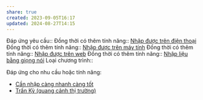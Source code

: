 ```yaml
---
share: true
created: 2023-09-05T16:17
updated: 2024-08-27T14:15
---
```

Đáp ứng yêu cầu:: 
Đồng thời có thêm tính năng:: [Nhập được trên điện thoại](./Nh%E1%BA%ADp%20%C4%91%C6%B0%E1%BB%A3c%20tr%C3%AAn%20%C4%91i%E1%BB%87n%20tho%E1%BA%A1i.md)
Đồng thời có thêm tính năng:: [Nhập được trên máy tính](./Nh%E1%BA%ADp%20%C4%91%C6%B0%E1%BB%A3c%20tr%C3%AAn%20m%C3%A1y%20t%C3%ADnh.md)
Đồng thời có thêm tính năng:: [Nhập được trên web](./Nh%E1%BA%ADp%20%C4%91%C6%B0%E1%BB%A3c%20tr%C3%AAn%20web.md)
Đồng thời có thêm tính năng:: [Nhập liệu bằng giọng nói](./Nh%E1%BA%ADp%20li%E1%BB%87u%20b%E1%BA%B1ng%20gi%E1%BB%8Dng%20n%C3%B3i.md)
Loại chương trình:: 

Đáp ứng cho nhu cầu hoặc tính năng:
- [Cần nhập càng nhanh càng tốt](../../1%20Nhu%20c%E1%BA%A7u%20ng%C6%B0%E1%BB%9Di%20d%C3%B9ng/C%E1%BA%A7n%20nh%E1%BA%ADp%20c%C3%A0ng%20nhanh%20c%C3%A0ng%20t%E1%BB%91t.md)
- [Trấn Kỳ (quang cảnh thị trường)](../../5%20T%C3%AAn%20ch%C6%B0%C6%A1ng%20tr%C3%ACnh/Tr%E1%BA%A5n%20K%E1%BB%B3%20(quang%20c%E1%BA%A3nh%20th%E1%BB%8B%20tr%C6%B0%E1%BB%9Dng).md)

